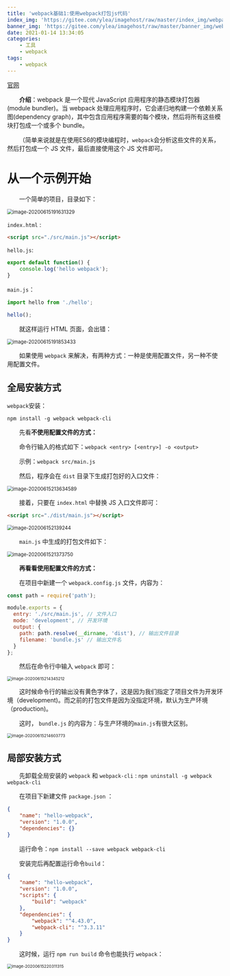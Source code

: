 ```yaml
---
title: 'webpack基础1:使用webpack打包js代码'
index_img: 'https://gitee.com/ylea/imagehost/raw/master/index_img/webpack.png'
banner_img: 'https://gitee.com/ylea/imagehost/raw/master/banner_img/webpack.png'
date: 2021-01-14 13:34:05
categories:
    - 工具
    - webpack
tags:
    - webpack
---
```






[官网](https://webpack.docschina.org/)



&emsp;&emsp;**介绍**：webpack 是一个现代 JavaScript 应用程序的静态模块打包器(module bundler)。当 webpack 处理应用程序时，它会递归地构建一个依赖关系图(dependency graph)，其中包含应用程序需要的每个模块，然后将所有这些模块打包成一个或多个 bundle。

&emsp;&emsp;（简单来说就是在使用ES6的模块编程时，`webpack`会分析这些文件的关系，然后打包成一个 JS 文件，最后直接使用这个 JS 文件即可。

# 从一个示例开始

&emsp;&emsp;一个简单的项目，目录如下：

<img src="https://gitee.com/ylea/imagehost/raw/master/img/image-20200615191631329.png" alt="image-20200615191631329" style="zoom:80%;" /> 

`index.html` :

```html
<script src="./src/main.js"></script>
```

`hello.js`:

```js
export default function() {
    console.log('hello webpack');
}
```

`main.js`：

```js
import hello from './hello';

hello();
```

&emsp;&emsp;就这样运行 HTML 页面，会出错：

<img src="https://gitee.com/ylea/imagehost/raw/master/img/image-20200615191853433.png" alt="image-20200615191853433" style="zoom:80%;" /> 



&emsp;&emsp;如果使用 `webpack` 来解决，有两种方式：一种是使用配置文件，另一种不使用配置文件。



## 全局安装方式

`webpack`安装：

`npm install -g webpack webpack-cli`



&emsp;&emsp;先看**不使用配置文件的方式：**

&emsp;&emsp;命令行输入的格式如下：`webpack <entry> [<entry>] -o <output>`

&emsp;&emsp;示例：`webpack src/main.js`

&emsp;&emsp;然后，程序会在 `dist` 目录下生成打包好的入口文件：

<img src="https://gitee.com/ylea/imagehost/raw/master/img/image-20200615213634589.png" alt="image-20200615213634589" style="zoom:80%;" />

&emsp;&emsp;接着，只要在 `index.html` 中替换 JS 入口文件即可：

```html
<script src="./dist/main.js"></script>
```

<img src="https://gitee.com/ylea/imagehost/raw/master/img/image-202006152139244.png" alt="image-202006152139244" style="zoom:80%;" />

&emsp;&emsp;`main.js` 中生成的打包文件如下：

<img src="https://gitee.com/ylea/imagehost/raw/master/img/image-2020061521373750.png" alt="image-2020061521373750" style="zoom:80%;" />

&emsp;&emsp;**再看看使用配置文件的方式：**

&emsp;&emsp;在项目中新建一个 `webpack.config.js` 文件，内容为：

```js
const path = require('path');

module.exports = {
  entry: './src/main.js', // 文件入口
  mode: 'development', // 开发环境
  output: {	
    path: path.resolve(__dirname, 'dist'), // 输出文件目录
    filename: 'bundle.js' // 输出文件名
  }
};
```

&emsp;&emsp;然后在命令行中输入 `webpack` 即可：

 <img src="https://gitee.com/ylea/imagehost/raw/master/img/image-20200615214345212.png" alt="image-20200615214345212" style="zoom: 67%;" />

&emsp;&emsp;这时候命令行的输出没有黄色字体了，这是因为我们指定了项目文件为开发环境（development)。而之前的打包文件是因为没指定环境，默认为生产环境（production)。

&emsp;&emsp;这时， `bundle.js` 的内容为：与生产环境的`main.js`有很大区别。

<img src="https://gitee.com/ylea/imagehost/raw/master/img/image-20200615214603773.png" alt="image-20200615214603773" style="zoom:67%;" />



## 局部安装方式

&emsp;&emsp;先卸载全局安装的 `webpack` 和 `webpack-cli` : `npm uninstall -g webpack webpack-cli`

&emsp;&emsp;在项目下新建文件 `package.json` ：

```json
{
    "name": "hello-webpack",
    "version": "1.0.0",
    "dependencies": {}
}
```

&emsp;&emsp;运行命令：`npm install --save webpack webpack-cli`

&emsp;&emsp;安装完后再配置运行命令`build`：

```json
{
    "name": "hello-webpack",
    "version": "1.0.0",
    "scripts": {
        "build": "webpack"
    },
    "dependencies": {
        "webpack": "^4.43.0",
        "webpack-cli": "^3.3.11"
    }
}
```

&emsp;&emsp;这时候，运行 `npm run build` 命令也能执行 `webpack`：

<img src="https://gitee.com/ylea/imagehost/raw/master/img/image-20200615220311315.png" alt="image-20200615220311315" style="zoom:67%;" />

